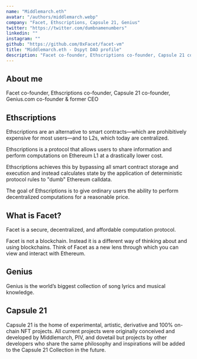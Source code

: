 ```yaml
---
name: "Middlemarch.eth"
avatar: "/authors/middlemarch.webp"
company: "Facet, Ethscriptions, Capsule 21, Genius"
twitter: "https://twitter.com/dumbnamenumbers"
linkedin: ""
instagram: ""
github: "https://github.com/0xFacet/facet-vm"
title: "Middlemarch.eth - Dspyt DAO profile"
description: "Facet co-founder, Ethscriptions co-founder, Capsule 21 co-founder, Genius.com co-founder & former CEO"
---
```


## About me

Facet co-founder, Ethscriptions co-founder, Capsule 21 co-founder, Genius.com co-founder & former CEO

## Ethscriptions

Ethscriptions are an alternative to smart contracts—which are prohibitively expensive for most users—and to L2s, which today are centralized.

Ethscriptions is a protocol that allows users to share information and perform computations on Ethereum L1 at a drastically lower cost.

Ethscriptions achieves this by bypassing all smart contract storage and execution and instead calculates state by the application of deterministic protocol rules to "dumb" Ethereum calldata.

The goal of Ethscriptions is to give ordinary users the ability to perform decentralized computations for a reasonable price.

## What is Facet?

Facet is a secure, decentralized, and affordable computation protocol.

Facet is not a blockchain. Instead it is a different way of thinking about and using blockchains. Think of Facet as a new lens through which you can view and interact with Ethereum.

## Genius

Genius is the world’s biggest collection of song lyrics and musical knowledge.

## Capsule 21

Capsule 21 is the home of experimental, artistic, derivative and 100% on-chain NFT projects. All current projects were originally conceived and developed by Middlemarch, PIV, and dovetail but projects by other developers who share the same philosophy and inspirations will be added to the Capsule 21 Collection in the future.
